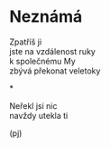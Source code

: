 Neznámá  
=======  
  
Zpatříš ji  
jste na vzdálenost ruky  
k společnému My  
zbývá překonat veletoky  

\*

Neřekl jsi nic  
navždy utekla ti

(pj)  
  
